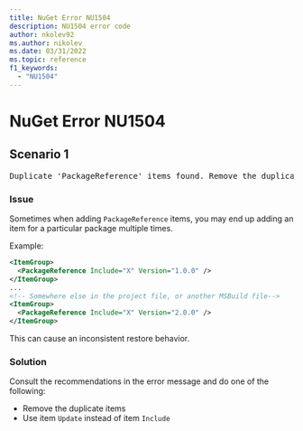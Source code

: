 ```yaml
---
title: NuGet Error NU1504
description: NU1504 error code
author: nkolev92
ms.author: nikolev
ms.date: 03/31/2022
ms.topic: reference
f1_keywords: 
  - "NU1504"
---
```


# NuGet Error NU1504

## Scenario 1

<pre>Duplicate 'PackageReference' items found. Remove the duplicate items or use the Update functionality to ensure a consistent restore behavior. The duplicate 'PackageReference' items are: X 1.0.0, X 2.0.0.</pre>

### Issue

Sometimes when adding `PackageReference` items, you may end up adding an item for a particular package multiple times.

Example:

```xml
<ItemGroup>
  <PackageReference Include="X" Version="1.0.0" />
</ItemGroup>
...
<!-- Somewhere else in the project file, or another MSBuild file-->
<ItemGroup>
  <PackageReference Include="X" Version="2.0.0" />
</ItemGroup>
```

This can cause an inconsistent restore behavior.

### Solution

Consult the recommendations in the error message and do one of the following:

- Remove the duplicate items
- Use item `Update` instead of item `Include`
